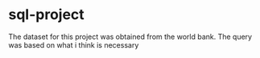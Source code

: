 # sql-project 
The dataset for this project was obtained from the world bank. 
The query was based on what i think is necessary
